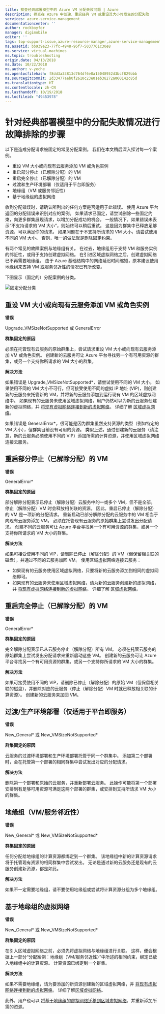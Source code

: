 ```yaml
---
title: 排查经典部署模型中的 Azure VM 分配失败问题 | Azure
description: 排查在 Azure 中创建、重启经典 VM 或重设其大小时发生的分配失败
services: azure-service-management
documentationcenter: ''
author: rockboyfor
manager: digimobile
editor: ''
tags: top-support-issue,azure-resource-manager,azure-service-management
ms.assetid: bb939e23-77fc-4948-96f7-5037761c30e8
ms.service: virtual-machines
ms.topic: troubleshooting
origin.date: 04/13/2018
ms.date: 10/22/2018
ms.author: v-yeche
ms.openlocfilehash: f8dd3a33813d764df6e8a15048952d3bcf829bbb
ms.sourcegitcommit: 2d33477aeb0f2610c23e01eb38272a060142c85d
ms.translationtype: HT
ms.contentlocale: zh-CN
ms.lasthandoff: 10/19/2018
ms.locfileid: "49453978"
---
```

# <a name="troubleshooting-steps-specific-to-allocation-failure-scenarios-in-the-classic-deployment-model"></a>针对经典部署模型中的分配失败情况进行故障排除的步骤

以下是造成分配请求被固定的常见分配案例。 我们在本文稍后深入探讨每一个案例。

- 重设 VM 大小或向现有云服务添加 VM 或角色实例
- 重启部分停止（已解除分配）的 VM
- 重启完全停止（已解除分配）的 VM
- 过渡和生产环境部署（仅适用于平台即服务）
- 地缘组（VM 或服务邻近性）
- 基于地缘组的虚拟网络

收到分配错误时，请确认所列出的任何方案是否适用于此错误。 使用 Azure 平台返回的分配错误来识别对应的案例。 如果请求已固定，请尝试删除一些固定约束，向更多群集展现请求，以增加分配成功的机会。
一般情况下，如果错误未表示“不支持请求的 VM 大小”，则始终可以稍后重试。 这是因为群集中已释放足够资源，可以满足你的请求。 如果问题在于不支持所请求的 VM 大小，请尝试使用不同的 VM 大小。 否则，唯一的做法就是删除固定约束。

有两个常见的故障案例与地缘组有关。 在过去，地缘组用于支持 VM 和服务实例的邻近性，或用于支持创建虚拟网络。 在引进区域虚拟网络之后，创建虚拟网络已不再需要地缘组。 由于 Azure 基础结构中的网络延迟时间缩短，原本建议使用地缘组来支持 VM 或服务邻近性的情况已有所改变。

下图显示（固定的）分配案例的分类。 

![固定分配分类](./media/virtual-machines-common-allocation-failure/Allocation3.png)

## <a name="resize-a-vm-or-add-vms-or-role-instances-to-an-existing-cloud-service"></a>重设 VM 大小或向现有云服务添加 VM 或角色实例
**错误**

Upgrade_VMSizeNotSupported 或 GeneralError

**群集固定的原因**

必须在托管现有云服务的原始群集上，尝试请求重设 VM 大小或向现有云服务添加 VM 或角色实例。 创建新的云服务可让 Azure 平台寻找另一个有可用资源的群集，或另一个支持你所请求的 VM 大小的群集。

**解决方法**

如果错误是 Upgrade_VMSizeNotSupported*，请尝试使用不同的 VM 大小。 如果使用不同的 VM 大小不可行，但可接受使用不同的虚拟 IP 地址 (VIP)，则创建新的云服务来托管新的 VM，并将新的云服务添加到运行现有 VM 的区域虚拟网络中。 如果现有的云服务未使用区域虚拟网络，用户仍然可以为新的云服务创建新的虚拟网络，并 [将现有虚拟网络连接到新的虚拟网络](https://azure.microsoft.com/blog/vnet-to-vnet-connecting-virtual-networks-in-azure-across-different-regions/)。 详细了解 [区域虚拟网络](https://azure.microsoft.com/blog/2014/05/14/regional-virtual-networks/)。

如果错误是 GeneralError*，很可能是因为群集虽然支持资源的类型（例如特定的 VM 大小），但群集目前没有可用的资源。 类似上述，通过创建新的云服务（请注意，新的云服务必须使用不同的 VIP）添加所需的计算资源，并使用区域虚拟网络连接云服务。

## <a name="restart-partially-stopped-deallocated-vms"></a>重启部分停止（已解除分配）的 VM
**错误**

GeneralError*

**群集固定的原因**

部分解除分配表示已停止（解除分配）云服务中的一或多个 VM，但不是全部。 停止（解除分配）VM 时会释放相关联的资源。 因此，重启已停止（解除分配）的 VM 是一项新的分配请求。 重新启动已部分解除分配的云服务中的 VM 相当于向现有云服务添加 VM。 必须在托管现有云服务的原始群集上尝试发出分配请求。 创建不同的云服务可让 Azure 平台寻找另一个有可用资源的群集，或另一个支持你所请求的 VM 大小的群集。

**解决方法**

如果可接受使用不同的 VIP，请删除已停止（解除分配）的 VM（但保留相关联的磁盘），并通过不同的云服务加回 VM。 使用区域虚拟网络连接云服务：

* 如果现有的云服务使用区域虚拟网络，只要将新的云服务添加到相同的虚拟网络即可。
* 如果现有的云服务未使用区域虚拟网络，请为新的云服务创建新的虚拟网络，并 [将现有虚拟网络连接到新的虚拟网络](https://azure.microsoft.com/blog/vnet-to-vnet-connecting-virtual-networks-in-azure-across-different-regions/)。 详细了解 [区域虚拟网络](https://azure.microsoft.com/blog/2014/05/14/regional-virtual-networks/)。

## <a name="restart-fully-stopped-deallocated-vms"></a>重启完全停止（已解除分配）的 VM
**错误**

GeneralError*

**群集固定的原因**

完全解除分配表示已从云服务停止（解除分配）所有 VM。 必须在托管云服务的原始群集上尝试发出分配请求来重新启动这些 VM。 创建新的云服务可让 Azure 平台寻找另一个有可用资源的群集，或另一个支持你所请求的 VM 大小的群集。

**解决方法**

如果可接受使用不同的 VIP，请删除已停止（解除分配）的原始 VM（但保留相关联的磁盘），并删除对应的云服务（停止（解除分配）VM 时就已释放相关联的计算资源）。 创建新的云服务来加回 VM。

## <a name="stagingproduction-deployments-platform-as-a-service-only"></a>过渡/生产环境部署（仅适用于平台即服务）
**错误**

New_General* 或 New_VMSizeNotSupported*

**群集固定的原因**

云服务的过渡环境部署和生产环境部署托管于同一个群集中。 添加第二个部署时，会在托管第一个部署的相同群集中尝试发出对应的分配请求。

**解决方法**

删除第一个部署和原始的云服务，并重新部署云服务。 此操作可能将第一个部署安排到有足够可用资源可满足这两个部署的群集，或安排到支持所请求 VM 大小的群集。

## <a name="affinity-group-vmservice-proximity"></a>地缘组（VM/服务邻近性）
**错误**

New_General* 或 New_VMSizeNotSupported*

**群集固定的原因**

任何分配给地缘组的计算资源都绑定到一个群集。 该地缘组中新的计算资源请求将于托管现有资源的相同群集中尝试发出。 无论是通过新的云服务还是现有的云服务创建新资源，都是如此。

**解决方法**

如果不一定需要地缘组，请不要使用地缘组或尝试将计算资源分组为多个地缘组。

## <a name="affinity-group-based-virtual-network"></a>基于地缘组的虚拟网络
**错误**

New_General* 或 New_VMSizeNotSupported*

**群集固定的原因**

在引入区域虚拟网络之前，必须先将虚拟网络与地缘组进行关联。 这样，便会根据上一部分“分配案例：地缘组（VM/服务邻近性）”中所述的相同约束，绑定已放入地缘组中的计算资源。 计算资源已绑定到一个群集。

**解决方法**

如果不需要地缘组，请为要添加的新资源创建新的区域虚拟网络，并 [将现有虚拟网络连接到新的虚拟网络](https://azure.microsoft.com/blog/vnet-to-vnet-connecting-virtual-networks-in-azure-across-different-regions/)。 详细了解[区域虚拟网络](https://azure.microsoft.com/blog/2014/05/14/regional-virtual-networks/)。

此外，用户也可以 [将基于地缘组的虚拟网络迁移到区域虚拟网络](https://azure.microsoft.com/blog/2014/11/26/migrating-existing-services-to-regional-scope/)，并重新添加所需的资源。

<!-- Update_Description: move file to new directory, wording update  -->
